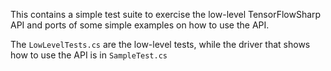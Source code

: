 This contains a simple test suite to exercise the low-level TensorFlowSharp API 
and ports of some simple examples on how to use the API.

The `LowLevelTests.cs` are the low-level tests, while the driver that
shows how to use the API is in `SampleTest.cs`
